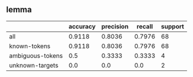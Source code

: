 
## lemma

|                  | accuracy | precision | recall | support |
|------------------|----------|-----------|--------|---------|
| all              | 0.9118   | 0.8036    | 0.7976 | 68      |
| known-tokens     | 0.9118   | 0.8036    | 0.7976 | 68      |
| ambiguous-tokens | 0.5      | 0.3333    | 0.3333 | 4       |
| unknown-targets  | 0.0      | 0.0       | 0.0    | 2       |

